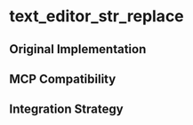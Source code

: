 # text_editor_str_replace

## Original Implementation

## MCP Compatibility

## Integration Strategy

